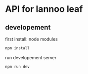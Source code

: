 # API for lannoo leaf

## developement

first install: node modules

```bash
npm install
```

run developement server

```bash
npm run dev
```